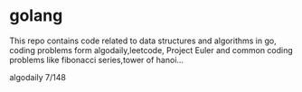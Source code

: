# golang

This repo contains code related to data structures and algorithms in go, coding problems form algodaily,leetcode, Project Euler and common coding problems like fibonacci series,tower of hanoi...

algodaily 7/148